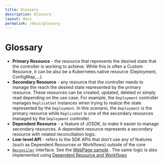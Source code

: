 ```yaml
---
title: Glossary
description: Glossary
layout: docs
permalink: /docs/glossary
---
```


# Glossary

- **Primary Resource** - the resource that represents the desired state that the controller is
  working to achieve. While this is often a Custom Resource, it can be also be a Kubernetes native
  resource (Deployment, ConfigMap,...).
- **Secondary Resource** - any resource that the controller needs to manage the reach the desired
  state represented by the primary resource. These resources can be created, updated, deleted or 
  simply read depending on the use case. For example, the `Deployment` controller manages 
  `ReplicatSet` instances when trying to realize the state represented by the `Deployment`. In 
  this scenario, the `Deployment` is the primary resource while `ReplicaSet` is one of the 
  secondary resources managed by the `Deployment` controller.
- **Dependent Resource** - a feature of JOSDK, to make it easier to manage secondary resources. A
  dependent resource represents a secondary resource with related reconciliation logic.
- **Low-level API** - refers to the SDK APIs that don't use any of features (such as Dependent
  Resources or Workflows) outside of the core
- [`Reconciler`](https://github.com/java-operator-sdk/java-operator-sdk/blob/main/operator-framework-core/src/main/java/io/javaoperatorsdk/operator/api/reconciler/Reconciler.java)
  interface. See
  the [WebPage sample](https://github.com/java-operator-sdk/java-operator-sdk/blob/main/sample-operators/webpage/src/main/java/io/javaoperatorsdk/operator/sample/WebPageReconciler.java)
  . The same logic
  is also implemented using
  [Dependent Resource and Workflows](https://github.com/java-operator-sdk/java-operator-sdk/blob/main/sample-operators/webpage/src/main/java/io/javaoperatorsdk/operator/sample/WebPageManagedDependentsReconciler.java)